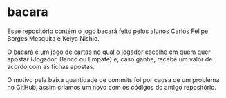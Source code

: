 # bacara
Esse repositório contém o jogo bacará feito pelos alunos Carlos Felipe Borges Mesquita e Keiya Nishio.

O bacará é um jogo de cartas no qual o jogador escolhe em quem quer apostar (Jogador, Banco ou Empate) e, caso ganhe, recebe um valor de acordo com as fichas apostas.

O motivo pela baixa quantidade de commits foi por causa de um problema no GitHub, assim criamos um novo com os códigos do antigo repositório.
